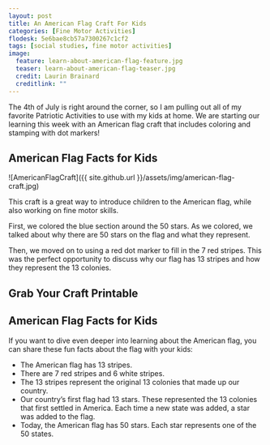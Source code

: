 ```yaml
---
layout: post
title: An American Flag Craft For Kids
categories: [Fine Motor Activities]
flodesk: 5e6bae8cb57a7300267c1cf2
tags: [social studies, fine motor activities]
image:
  feature: learn-about-american-flag-feature.jpg
  teaser: learn-about-american-flag-teaser.jpg
  credit: Laurin Brainard
  creditlink: ""
---
```

The 4th of July is right around the corner, so I am pulling out all of my favorite Patriotic Activities to use with my kids at home. We are starting our learning this week with an American flag craft that includes coloring and stamping with dot markers!

## American Flag Facts for Kids

![AmericanFlagCraft]({{ site.github.url }}/assets/img/american-flag-craft.jpg)

This craft is a great way to introduce children to the American flag, while also working on fine motor skills. 

First, we colored the blue section around the 50 stars. As we colored, we talked about why there are 50 stars on the flag and what they represent. 

Then, we moved on to using a red dot marker to fill in the 7 red stripes. This was the perfect opportunity to discuss why our flag has 13 stripes and how they represent the 13 colonies. 

## Grab Your Craft Printable
<div id="fd-form-64905b2cf94b5294ed86b5dd"></div>
<script>
  window.fd('form', {
    formId: '64905b2cf94b5294ed86b5dd',
    containerEl: '#fd-form-64905b2cf94b5294ed86b5dd'
  });
</script>

## American Flag Facts for Kids
If you want to dive even deeper into learning about the American flag, you can share these fun facts about the flag with your kids:
- The American flag has 13 stripes. 
- There are 7 red stripes and 6 white stripes.
- The 13 stripes represent the original 13 colonies that made up our country.
- Our country’s first flag had 13 stars. These represented the 13 colonies that first settled in America. Each time a new state was added, a star was added to the flag.  
- Today, the American flag has 50 stars. Each star represents one of the 50 states.